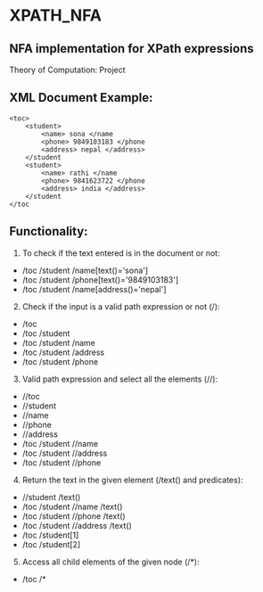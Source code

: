 # XPATH_NFA

## NFA implementation for XPath expressions 

Theory of Computation: Project

## XML Document Example:

	<toc>
		<student>
			<name> sona </name
			<phone> 9849103183 </phone		
			<address> nepal </address>		
		</student	
		<student>	
			<name> rathi </name
			<phone> 9841623722 </phone
			<address> india </address>
		</student
	</toc

## Functionality: 
1. To check if the text entered is in the document or not:
- /toc /student /name[text()='sona']
- /toc /student /phone[text()='9849103183']
- /toc /student /name[address()='nepal']

2. Check if the input is a valid path expression or not (/):
- /toc 
- /toc /student
- /toc /student /name
- /toc /student /address
- /toc /student /phone

3. Valid path expression and select all the elements (//):
- //toc
- //student
- //name 
- //phone
- //address
- /toc /student //name
- /toc /student //address
- /toc /student //phone

4. Return the text in the given element (/text() and predicates):
- //student /text()
- /toc /student //name /text()
- /toc /student //phone /text()
- /toc /student //address /text()
- /toc /student[1]
- /toc /student[2]

5. Access all child elements of the given node (/*):
- /toc /*
